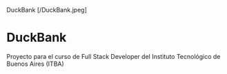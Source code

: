 DuckBank [/DuckBank.jpeg]
# DuckBank
Proyecto para el curso de Full Stack Developer del Instituto Tecnológico de Buenos Aires (ITBA)
